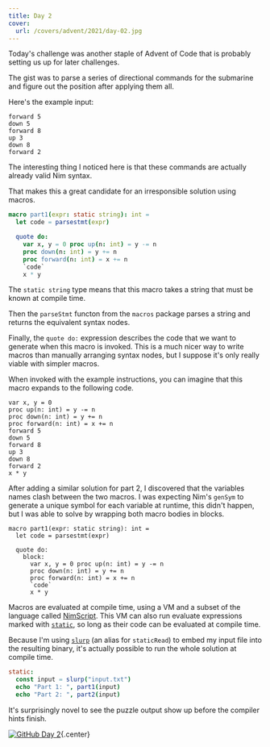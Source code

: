 ```yaml
---
title: Day 2
cover:
  url: /covers/advent/2021/day-02.jpg
---
```


Today's challenge was another staple of Advent of Code that is probably setting us up for later challenges.

The gist was to parse a series of directional commands for the submarine and figure out the position after applying them all.

Here's the example input:

```
forward 5
down 5
forward 8
up 3
down 8
forward 2
```

The interesting thing I noticed here is that these commands are actually already valid Nim syntax.

That makes this a great candidate for an irresponsible solution using macros.

```nim
macro part1(expr: static string): int =
  let code = parsestmt(expr)

  quote do:
    var x, y = 0 proc up(n: int) = y -= n
    proc down(n: int) = y += n
    proc forward(n: int) = x += n
    `code`
    x * y
```

The `static string` type means that this macro takes a string that must be known at compile time.

Then the `parseStmt` functon from the `macros` package parses a string and returns the equivalent syntax nodes.

Finally, the `quote do:` expression describes the code that we want to generate when this macro is invoked. This is a much nicer way to write macros than manually arranging syntax nodes, but I suppose it's only really viable with simpler macros.

When invoked with the example instructions, you can imagine that this macro expands to the following code.

```nim/4-9
var x, y = 0
proc up(n: int) = y -= n
proc down(n: int) = y += n
proc forward(n: int) = x += n
forward 5
down 5
forward 8
up 3
down 8
forward 2
x * y
```

After adding a similar solution for part 2, I discovered that the variables names clash between the two macros. I was expecting Nim's `genSym` to generate a unique symbol for each variable at runtime, this didn't happen, but I was able to solve by wrapping both macro bodies in blocks.


```nim/4
macro part1(expr: static string): int =
  let code = parsestmt(expr)

  quote do:
    block:
      var x, y = 0 proc up(n: int) = y -= n
      proc down(n: int) = y += n
      proc forward(n: int) = x += n
      `code`
      x * y
```

Macros are evaluated at compile time, using a VM and a subset of the language called [NimScript](https://nim-lang.org/docs/nims.html). This VM can also run evaluate expressions marked with [`static`](https://nim-lang.org/docs/manual.html#statements-and-expressions-static-statementslashexpression), so long as their code can be evaluated at compile time.

Because I'm using [`slurp`](https://nim-lang.org/docs/system.html#slurp%2Cstring) (an alias for `staticRead`) to embed my input file into the resulting binary, it's actually possible to run the whole solution at compile time.

```nim
static:
  const input = slurp("input.txt")
  echo "Part 1: ", part1(input)
  echo "Part 2: ", part2(input)
```

It's surprisingly novel to see the puzzle output show up before the compiler hints finish.

[![GitHub](/icons/github.svg) Day 2](https://github.com/danprince/advent-of-code/blob/master/2021/day-02/){.center}
